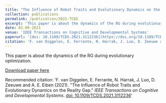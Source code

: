 ```yaml
---
title: "The Influence of Robot Traits and Evolutionary Dynamics on the Reality Gap"
collection: publications
permalink: /publication/2021-TCDS
excerpt: 'This paper is about the dynamics of the RG during evolutionary optimization.'
date: 01-09-2021
venue: 'IEEE Transactions on Cognitive and Developmental Systems'
paperurl: '[doi: 10.1109/TCDS.2021.3112236](https://doi.org/10.1109/TCDS.2021.3112236)'
citation: 'F. van Diggelen, E. Ferrante, N. Harrak, J. Luo, D. Zeeuwe and A. E. Eiben (2021). &quot;The Influence of Robot Traits and Evolutionary Dynamics on the Reality Gap.&quot; <i>IEEE Transactions on Cognitive and Developmental Systems</i>. [doi: 10.1109/TCDS.2021.3112236](https://doi.org/10.1109/TCDS.2021.3112236)'
---
```

This paper is about the dynamics of the RG during evolutionary optimization.

[Download paper here](https://doi.org/10.1109/TCDS.2021.3112236)

Recommended citation: 'F. van Diggelen, E. Ferrante, N. Harrak, J. Luo, D. Zeeuwe and A. E. Eiben (2021). &quot;The Influence of Robot Traits and Evolutionary Dynamics on the Reality Gap.&quot; <i>IEEE Transactions on Cognitive and Developmental Systems</i>. [doi: 10.1109/TCDS.2021.3112236](https://doi.org/10.1109/TCDS.2021.3112236)'
